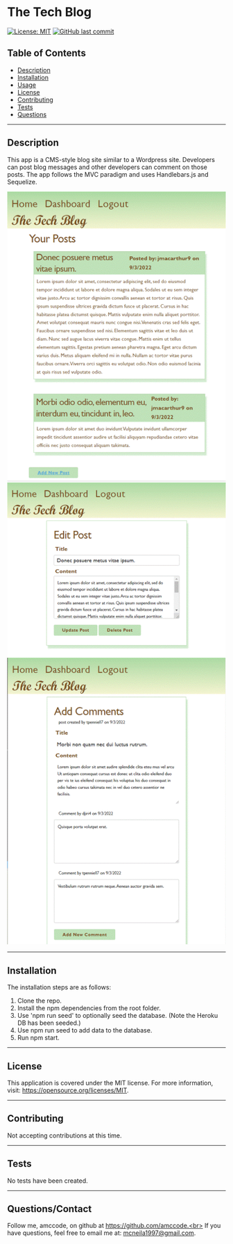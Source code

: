 # The Tech Blog

[![License: MIT](https://img.shields.io/badge/License-MIT-yellow.svg)](https://opensource.org/licenses/MIT) [![GitHub last commit](https://img.shields.io/github/last-commit/aMcCode/tech-blog?style=flat)]()

## Table of Contents
* [Description](#Description)
* [Installation](#Installation)
* [Usage](#Usage)
* [License](#License)
* [Contributing](#Contributing)
* [Tests](#Tests)
* [Questions](#Questions)
***

## Description
This app is a CMS-style blog site similar to a Wordpress site. Developers can post blog messages and other developers can comment on those posts. The app follows the MVC paradigm and uses Handlebars.js and Sequelize.

![Alt text](./public/images/AppScreenShot1.gif?raw=true "Application Screenshot - Dashboard")
![Alt text](./public/images/AppScreenShot2.gif?raw=true "Application Screenshot - Edit Post Interface")
![Alt text](./public/images/AppScreenShot3.gif?raw=true "Application Screenshot - Add Comments Interface")
***

## Installation
The installation steps are as follows:

1. Clone the repo.
2. Install the npm dependencies from the root folder.
3. Use 'npm run seed' to optionally seed the database. (Note the Heroku DB has been seeded.)
4. Use npm run seed to add data to the database.
5. Run npm start.

***
## License
This application is covered under the MIT license. For more information, visit:
  https://opensource.org/licenses/MIT.
***

## Contributing
Not accepting contributions at this time.
***

## Tests
No tests have been created.
***

## Questions/Contact

Follow me, amccode, on github at https://github.com/amccode.<br>
If you have questions, feel free to email me at: mcneila1997@gmail.com.